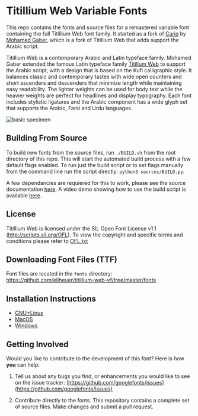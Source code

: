 # Titillium Web Variable Fonts
This repo contains the fonts and source files for a remastered variable font containing the full Titillium Web font family. It started as a fork of [Cario](https://github.com/Gue3bara/Cairo) by [Mohamed Gaber](https://gaber.design/), which is a fork of Titillium Web that adds support the Arabic script.

Titillium Web is a contemporary Arabic and Latin typeface family. Mohamed Gaber extended the famous Latin typeface family [Titillum Web](https://www.google.com/fonts/specimen/Titillium+Web) to support the Arabic script, with a design that is based on the Kufi calligraphic style. It balances classic and contemporary tastes with wide open counters and short ascenders and descenders that minimize length while maintaining easy readability. The lighter weights can be used for body text while the heavier weights are perfect for headlines and display typography. Each font includes stylistic ligatures and the Arabic component has a wide glyph set that supports the Arabic, Farsi and Urdu languages. 

![basic specimen](https://github.com/eliheuer/titillium-web-vf/blob/master/docs/specimens/basic-specimen.gif)

## Building From Source
To build new fonts from the source files, run `./BUILD.sh` from the root directory of this repo. This will start the automated build process with a few default flags enabled. To run just the build script or to set flags manually from the command line run the script directly: `python3 sources/BUILD.py`.

 A few dependancies are requiered for this to work, please see the source documentation [here](https://github.com/eliheuer/titillium-web-vf/tree/master/sources). A video demo showing how to use the build script is available [here](https://www.youtube.com/watch?v=ysZaqfD7Yfs&t=731s).

## License

Titillium Web is licensed under the SIL Open Font License v1.1 (<http://scripts.sil.org/OFL>).
To view the copyright and specific terms and conditions please refer to [OFL.txt](https://github.com/googlefonts/titillium-web-vf/blob/master/OFL.txt)

## Downloading Font Files (TTF)

Font files are located in the `fonts` directory: <https://github.com/eliheuer/titillium-web-vf/tree/master/fonts>

## Installation Instructions

- [GNU+Linux](https://wiki.archlinux.org/index.php/fonts#Manual_installation)
- [MacOS](https://support.apple.com/en-us/HT201749)
- [Windows](https://support.microsoft.com/en-us/help/314960/how-to-install-or-remove-a-font-in-windows)

## Getting Involved

Would you like to contribute to the development of this font? Here is how **you** can help:

1. Tell us about any bugs you find, or enhancements you would like to see on the issue tracker: [https://github.com/googlefonts/issues](https://github.com/googlefonts/issues)

2. Contribute directly to the fonts. This repository contains a complete set of source files. Make changes and submit a pull request.
